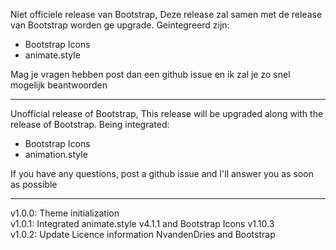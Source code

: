 Niet officiele release van Bootstrap, Deze release zal samen met de release van Bootstrap worden ge upgrade.
Geintegreerd zijn:

 - Bootstrap Icons 
 - animate.style

Mag je vragen hebben post dan een github issue en ik zal je zo snel mogelijk beantwoorden

---
Unofficial release of Bootstrap, This release will be upgraded along with the release of Bootstrap.
Being integrated:

  - Bootstrap Icons
  - animation.style

If you have any questions, post a github issue and I'll answer you as soon as possible

---
v1.0.0: Theme initialization<br>
v1.0.1: Integrated animate.style v4.1.1 and Bootstrap Icons v1.10.3<br>
v1.0.2: Update Licence information NvandenDries and Bootstrap<br>
